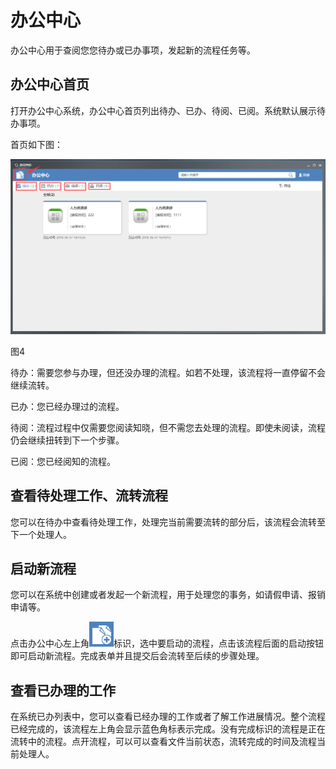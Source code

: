 # 办公中心

办公中心用于查阅您您待办或已办事项，发起新的流程任务等。

## 办公中心首页

打开办公中心系统，办公中心首页列出待办、已办、待阅、已阅。系统默认展示待办事项。

首页如下图：

![](../.gitbook/assets/0%20%281%29.png)

图4

待办：需要您参与办理，但还没办理的流程。如若不处理，该流程将一直停留不会继续流转。

已办：您已经办理过的流程。

待阅：流程过程中仅需要您阅读知晓，但不需您去处理的流程。即使未阅读，流程仍会继续扭转到下一个步骤。

已阅：您已经阅知的流程。

## 查看待处理工作、流转流程

您可以在待办中查看待处理工作，处理完当前需要流转的部分后，该流程会流转至下一个处理人。

## 启动新流程

您可以在系统中创建或者发起一个新流程，用于处理您的事务，如请假申请、报销申请等。

点击办公中心左上角![](../.gitbook/assets/1%20%2811%29.png)标识，选中要启动的流程，点击该流程后面的启动按钮即可启动新流程。完成表单并且提交后会流转至后续的步骤处理。

## 查看已办理的工作

在系统已办列表中，您可以查看已经办理的工作或者了解工作进展情况。整个流程已经完成的，该流程左上角会显示蓝色角标表示完成。没有完成标识的流程是正在流转中的流程。点开流程，可以可以查看文件当前状态，流转完成的时间及流程当前处理人。


